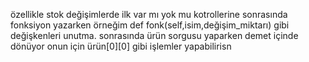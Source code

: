 özellikle stok değişimlerde ilk var mı yok mu kotrollerine sonrasında fonksiyon yazarken örneğim def fonk(self,isim,değişim_miktarı) gibi değişkenleri unutma. 
sonrasında ürün sorgusu yaparken demet içinde dönüyor onun için ürün[0][0] gibi işlemler yapabilirisn
